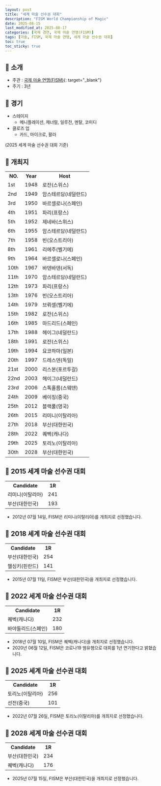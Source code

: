 ```yaml
---
layout: post
title: "세계 마술 선수권 대회"
description: "FISM World Championship of Magic"
date: 2025-08-15
last_modified_at: 2025-08-17
categories: [국제 경연, 국제 마술 연맹(FISM)]
tags: [마술, FISM, 국제 마술 연맹, 세계 마술 선수권 대회]
toc: true
toc_sticky: true
---
```

## 📜 소개
* 주관 : [국제 마술 연맹(FISM)](https://www.fism.org/){: target="_blank"}
* 주기 : 3년

## 📜 경기
* 스테이지
  * 메니플레이션, 제너럴, 일루전, 멘탈, 코미디
* 클로즈 업
  * 카드, 마이크로, 팔러

(2025 세계 마술 선수권 대회 기준)

## 📜 개최지

<html>

<head>
    <meta charset="UTF-8">
</head>

<body>
    <table>
        <tr class="header-row">
            <th class="col-no">NO.</th>
            <th class="col-year">Year</th>
            <th class="col-host">Host</th>
        </tr>
        <tr>
            <td>1st</td>
            <td>1948</td>
            <td>로잔(스위스)</td>
        </tr>
        <tr>
            <td>2nd</td>
            <td>1949</td>
            <td>암스테르담(네덜란드)</td>
        </tr>
        <tr>
            <td>3rd</td>
            <td>1950</td>
            <td>바르셀로나(스페인)</td>
        </tr>
        <tr>
            <td>4th</td>
            <td>1951</td>
            <td>파리(프랑스)</td>
        </tr>
        <tr>
            <td>5th</td>
            <td>1952</td>
            <td>제네바(스위스)</td>
        </tr>
        <tr>
            <td>6th</td>
            <td>1955</td>
            <td>암스테르담(네덜란드)</td>
        </tr>
        <tr>
            <td>7th</td>
            <td>1958</td>
            <td>빈(오스트리아)</td>
        </tr>
        <tr>
            <td>8th</td>
            <td>1961</td>
            <td>리에주(벨기에)</td>
        </tr>
        <tr>
            <td>9th</td>
            <td>1964</td>
            <td>바르셀로나(스페인)</td>
        </tr>
        <tr>
            <td>10th</td>
            <td>1967</td>
            <td>바덴바덴(서독)</td>
        </tr>
        <tr>
            <td>11th</td>
            <td>1970</td>
            <td>암스테르담(네덜란드)</td>
        </tr>
        <tr>
            <td>12th</td>
            <td>1973</td>
            <td>파리(프랑스)</td>
        </tr>
        <tr>
            <td>13th</td>
            <td>1976</td>
            <td>빈(오스트리아)</td>
        </tr>
        <tr>
            <td>14th</td>
            <td>1979</td>
            <td>브뤼셀(벨기에)</td>
        </tr>
        <tr>
            <td>15th</td>
            <td>1982</td>
            <td>로잔(스위스)</td>
        </tr>
        <tr>
            <td>16th</td>
            <td>1985</td>
            <td>마드리드(스페인)</td>
        </tr>
        <tr>
            <td>17th</td>
            <td>1988</td>
            <td>헤이그(네덜란드)</td>
        </tr>
        <tr>
            <td>18th</td>
            <td>1991</td>
            <td>로잔(스위스)</td>
        </tr>
        <tr>
            <td>19th</td>
            <td>1994</td>
            <td>요코하마(일본)</td>
        </tr>
        <tr>
            <td>20th</td>
            <td>1997</td>
            <td>드레스덴(독일)</td>
        </tr>
        <tr>
            <td>21st</td>
            <td>2000</td>
            <td>리스본(포르투갈)</td>
        </tr>
        <tr>
            <td>22nd</td>
            <td>2003</td>
            <td>헤이그(네덜란드)</td>
        </tr>
        <tr>
            <td>23rd</td>
            <td>2006</td>
            <td>스톡홀름(스웨덴)</td>
        </tr>
        <tr>
            <td>24th</td>
            <td>2009</td>
            <td>베이징(중국)</td>
        </tr>
        <tr>
            <td>25th</td>
            <td>2012</td>
            <td>블랙풀(영국)</td>
        </tr>
        <tr>
            <td>26th</td>
            <td>2015</td>
            <td>리미니(이탈리아)</td>
        </tr>
        <tr>
            <td><span class="korea-host">27th</span></td>
            <td><span class="korea-host">2018</span></td>
            <td><span class="korea-host">부산(대한민국)</span></td>
        </tr>
        <tr>
            <td>28th</td>
            <td>2022</td>
            <td>퀘벡(캐나다)</td>
        </tr>
        <tr>
            <td>29th</td>
            <td>2025</td>
            <td>토리노(이탈리아)</td>
        </tr>
        <tr>
            <td><span class="korea-host">30th</span></td>
            <td><span class="korea-host">2028</span></td>
            <td><span class="korea-host">부산(대한민국)</span></td>
        </tr>
    </table>
</body>

</html>

## 📜 2015 세계 마술 선수권 대회

<html>

<head>
    <meta charset="UTF-8">
</head>

<body>
    <table>
        <tr class="header-row">
            <th class="col-Candidate-70">Candidate</th>
            <th class="col-Round-30">1R</th>
        </tr>
        <tr>
            <td><span class="foreign-host">리미니(이탈리아)</span></td>
            <td><span class="foreign-host2">241</span></td>
        </tr>
        <tr>
            <td>부산(대한민국)</td>
            <td>193</td>
        </tr>
    </table>
</body>

</html>

* 2012년 07월 14일, FISM은 <span class="foreign-host">리미니(이탈리아)</span>를 개최지로 선정했습니다.

## 📜 2018 세계 마술 선수권 대회

<html>

<head>
    <meta charset="UTF-8">
</head>

<body>
    <table>
        <tr class="header-row">
            <th class="col-Candidate-70">Candidate</th>
            <th class="col-Round-30">1R</th>
        </tr>
        <tr>
            <td><span class="korea-host">부산(대한민국)</span></td>
            <td><span class="korea-host2">254</span></td>
        </tr>
        <tr>
            <td>헬싱키(핀란드)</td>
            <td>141</td>
        </tr>
    </table>
</body>

</html>

* 2015년 07월 11일, FISM은 <span class="korea-host">부산(대한민국)</span>을 개최지로 선정했습니다.

## 📜 2022 세계 마술 선수권 대회

<html>

<head>
    <meta charset="UTF-8">
</head>

<body>
    <table>
        <tr class="header-row">
            <th class="col-Candidate70">Candidate</th>
            <th class="col-Round-30">1R</th>
        </tr>
        <tr>
            <td><span class="foreign-host">퀘벡(캐나다)</span></td>
            <td><span class="foreign-host2">232</span></td>
        </tr>
        <tr>
            <td>바야돌리드(스페인)</td>
            <td>180</td>
        </tr>
    </table>
</body>

</html>

* 2018년 07월 10일, FISM은 <span class="foreign-host">퀘벡(캐나다)</span>을 개최지로 선정했습니다.
* 2020년 06월 12일, FISM은 코로나19 범유행으로 대회를 1년 연기한다고 밝혔습니다.

## 📜 2025 세계 마술 선수권 대회

<html>

<head>
    <meta charset="UTF-8">
</head>

<body>
    <table>
        <tr class="header-row">
            <th class="col-Candidate-70">Candidate</th>
            <th class="col-Round-30">1R</th>
        </tr>
        <tr>
            <td><span class="foreign-host">토리노(이탈리아)</span></td>
            <td><span class="foreign-host2">256</span></td>
        </tr>
        <tr>
            <td>선전(중국)</td>
            <td>101</td>
        </tr>
    </table>
</body>

</html>

* 2022년 07월 26일, FISM은 <span class="foreign-host">토리노(이탈리아)</span>를 개최지로 선정했습니다.

## 📜 2028 세계 마술 선수권 대회

<html>

<head>
    <meta charset="UTF-8">
</head>

<body>
    <table>
        <tr class="header-row">
            <th class="col-Candidate-70">Candidate</th>
            <th class="col-Round-30">1R</th>
        </tr>
        <tr>
            <td><span class="korea-host">부산(대한민국)</span></td>
            <td><span class="korea-host2">234</span></td>
        </tr>
        <tr>
            <td>퀘벡(캐나다)</td>
            <td>176</td>
        </tr>
    </table>
</body>

</html>

* 2025년 07월 15일, FISM은 <span class="korea-host">부산(대한민국)</span>을 개최지로 선정했습니다.
